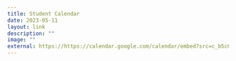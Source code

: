 ```yaml
---
title: Student Calendar
date: 2023-05-11
layout: link
description: ""
image: ""
external: https://https://calendar.google.com/calendar/embed?src=c_b5c636a500fe24b26b8b2e3da391e17448a38ca2aa3e3a2edaa33e39af157ed9%40group.calendar.google.com&ctz=Asia%2FSingapore
---
```

